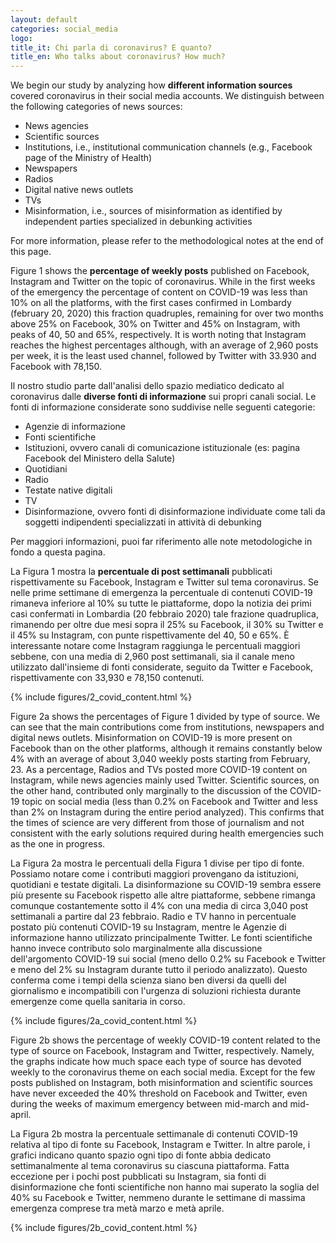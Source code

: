 ```yaml
---
layout: default
categories: social_media
logo:
title_it: Chi parla di coronavirus? E quanto?
title_en: Who talks about coronavirus? How much?
---
```


<div class="en">
	<p>
	We begin our study by analyzing how <b>different information sources</b> covered coronavirus in their social media accounts. We distinguish between the following categories of news sources: 
	</p>
	<p>
	<ul>
		<li> News agencies </li>
		<li> Scientific sources</li>
		<li> Institutions, i.e., institutional communication channels (e.g., Facebook page of the Ministry of Health) </li>
		<li> Newspapers </li>
		<li> Radios </li>
		<li> Digital native news outlets </li>
		<li> TVs </li>
		<li> Misinformation, i.e., sources of misinformation as identified by independent parties specialized in debunking activities </li>
	</ul>
	</p>
	<p>
	For more information, please refer to the methodological notes at the end of this page.
	</p>
	<p>
	Figure 1 shows the <b>percentage of weekly posts</b> published on Facebook, Instagram and Twitter on the topic of coronavirus. While in the first weeks of the emergency the percentage of content on COVID-19 was less than 10% on all the platforms, with the first cases confirmed in Lombardy (february 20, 2020) this fraction quadruples, remaining for over two months above 25% on Facebook, 30% on Twitter and 45% on Instagram, with peaks of 40, 50 and 65%, respectively. It is worth noting that Instagram reaches the highest percentages although, with an average of 2,960 posts per week, it is the least used channel, followed by Twitter with 33.930 and Facebook with 78,150.
	</p>
</div>

<div class="it">
	<p>
	Il nostro studio parte dall'analisi dello spazio mediatico dedicato al coronavirus dalle <b>diverse fonti di informazione</b> sui propri canali social. Le fonti di informazione considerate sono suddivise nelle seguenti categorie:
	</p>
	<p>
	<ul>
		<li>Agenzie di informazione</li>
		<li>Fonti scientifiche</li>
		<li>Istituzioni, ovvero canali di comunicazione istituzionale (es: pagina Facebook del Ministero della Salute)</li>
		<li>Quotidiani</li>
		<li>Radio</li>
		<li>Testate native digitali</li>	
		<li>TV</li>
		<li>Disinformazione, ovvero fonti di disinformazione individuate come tali da soggetti indipendenti specializzati in attività di debunking</li>
	</ul>
	</p>
	<p>
	Per maggiori informazioni, puoi far riferimento alle note metodologiche in fondo a questa pagina.
	</p>
	<p>
	La Figura 1 mostra la <b>percentuale di post settimanali</b> pubblicati rispettivamente su Facebook, Instagram e Twitter sul tema coronavirus. Se nelle prime settimane di emergenza la percentuale di contenuti COVID-19 rimaneva inferiore al 10% su tutte le piattaforme, dopo la notizia dei primi casi confermati in Lombardia (20 febbraio 2020) tale frazione quadruplica, rimanendo per oltre due mesi sopra il 25% su Facebook, il 30% su Twitter e il 45% su Instagram, con punte rispettivamente del 40, 50 e 65%. È interessante notare come Instagram raggiunga le percentuali maggiori sebbene, con una media di 2,960 post settimanali, sia il canale meno utilizzato dall'insieme di fonti considerate, seguito da Twitter e Facebook, rispettivamente con 33,930 e 78,150 contenuti.
	</p>
</div>

<div class="w3-white w3-card-4 w3-center" >
    {% include figures/2_covid_content.html %}
</div>

<div class="en">
	<p>
	Figure 2a shows the percentages of Figure 1 divided by type of source. We can see that the main contributions come from institutions, newspapers and digital news outlets. Misinformation on COVID-19 is more present on Facebook than on the other platforms, although it remains constantly below 4% with an average of about 3,040 weekly posts starting from February, 23. As a percentage, Radios and TVs posted more COVID-19 content on Instagram, while news agencies mainly used Twitter. Scientific sources, on the other hand, contributed only marginally to the discussion of the COVID-19 topic on social media (less than 0.2% on Facebook and Twitter and less than 2% on Instagram during the entire period analyzed). This confirms that the times of science are very different from those of journalism and not consistent with the early solutions required during health emergencies such as the one in progress.
	</p>
</div>

<div class="it">
	<p>
	La Figura 2a mostra le percentuali della Figura 1 divise per tipo di fonte. Possiamo notare come i contributi maggiori provengano da istituzioni, quotidiani e testate digitali. La disinformazione su COVID-19 sembra essere più presente su Facebook rispetto alle altre piattaforme, sebbene rimanga comunque costantemente sotto il 4% con una media di circa 3,040 post settimanali a partire dal 23 febbraio. Radio e TV hanno in percentuale postato più contenuti COVID-19 su Instagram, mentre le Agenzie di informazione hanno utilizzato principalmente Twitter. Le fonti scientifiche hanno invece contributo solo marginalmente alla discussione dell'argomento COVID-19 sui social (meno dello 0.2% su Facebook e Twitter e meno del 2% su Instagram durante tutto il periodo analizzato). Questo conferma come i tempi della scienza siano ben diversi da quelli del giornalismo e incompatibili con l'urgenza di soluzioni richiesta durante emergenze come quella sanitaria in corso. 
	</p>
</div>

<div class="w3-white w3-card-4 w3-center" >
    {% include figures/2a_covid_content.html %}
</div>

<div class="en">
	<p>
	Figure 2b shows the percentage of weekly COVID-19 content related to the type of source on Facebook, Instagram and Twitter, respectively. Namely, the graphs indicate how much space each type of source has devoted weekly to the coronavirus theme on each social media. Except for the few posts published on Instagram, both misinformation and scientific sources have never exceeded the 40% threshold on Facebook and Twitter, even during the weeks of maximum emergency between mid-march and mid-april. 
	</p>
</div>

<div class="it">
	<p>
	La Figura 2b mostra la percentuale settimanale di contenuti COVID-19 relativa al tipo di fonte su Facebook, Instagram e Twitter. In altre parole, i grafici indicano quanto spazio ogni tipo di fonte abbia dedicato settimanalmente al tema coronavirus su ciascuna piattaforma. Fatta eccezione per i pochi post pubblicati su Instagram, sia fonti di disinformazione che fonti scientifiche non hanno mai superato la soglia del 40% su Facebook e Twitter, nemmeno durante le settimane di massima emergenza comprese tra metà marzo e metà aprile.  
	</p>
</div>

<div class="w3-white w3-card-4 w3-center" >
    {% include figures/2b_covid_content.html %}
</div>

